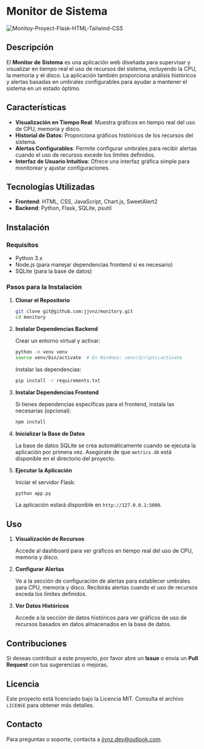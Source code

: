 # Monitor de Sistema

![Monitoy-Proyect-Flask-HTML-Tailwind-CSS](https://github.com/user-attachments/assets/118ea2a0-dd64-49a7-b480-f1de489b9376)

## Descripción

El **Monitor de Sistema** es una aplicación web diseñada para supervisar y visualizar en tiempo real el uso de recursos del sistema, incluyendo la CPU, la memoria y el disco. La aplicación también proporciona análisis históricos y alertas basadas en umbrales configurables para ayudar a mantener el sistema en un estado óptimo.

## Características

- **Visualización en Tiempo Real**: Muestra gráficos en tiempo real del uso de CPU, memoria y disco.
- **Historial de Datos**: Proporciona gráficos históricos de los recursos del sistema.
- **Alertas Configurables**: Permite configurar umbrales para recibir alertas cuando el uso de recursos excede los límites definidos.
- **Interfaz de Usuario Intuitiva**: Ofrece una interfaz gráfica simple para monitorear y ajustar configuraciones.

## Tecnologías Utilizadas

- **Frontend**: HTML, CSS, JavaScript, Chart.js, SweetAlert2
- **Backend**: Python, Flask, SQLite, psutil

## Instalación

### Requisitos

- Python 3.x
- Node.js (para manejar dependencias frontend si es necesario)
- SQLite (para la base de datos)

### Pasos para la Instalación

1. **Clonar el Repositorio**

    ```bash
    git clone git@github.com:jjvnz/monitory.git
    cd monitory
    ```

2. **Instalar Dependencias Backend**

    Crear un entorno virtual y activar:

    ```bash
    python -m venv venv
    source venv/bin/activate  # En Windows: venv\Scripts\activate
    ```

    Instalar las dependencias:

    ```bash
    pip install -r requirements.txt
    ```

3. **Instalar Dependencias Frontend**

    Si tienes dependencias específicas para el frontend, instala las necesarias (opcional):

    ```bash
    npm install
    ```

4. **Inicializar la Base de Datos**

    La base de datos SQLite se crea automáticamente cuando se ejecuta la aplicación por primera vez. Asegúrate de que `metrics.db` está disponible en el directorio del proyecto.

5. **Ejecutar la Aplicación**

    Iniciar el servidor Flask:

    ```bash
    python app.py
    ```

    La aplicación estará disponible en `http://127.0.0.1:5000`.

## Uso

1. **Visualización de Recursos**

    Accede al dashboard para ver gráficos en tiempo real del uso de CPU, memoria y disco.

2. **Configurar Alertas**

    Ve a la sección de configuración de alertas para establecer umbrales para CPU, memoria y disco. Recibirás alertas cuando el uso de recursos exceda los límites definidos.

3. **Ver Datos Históricos**

    Accede a la sección de datos históricos para ver gráficos de uso de recursos basados en datos almacenados en la base de datos.

## Contribuciones

Si deseas contribuir a este proyecto, por favor abre un **Issue** o envía un **Pull Request** con tus sugerencias o mejoras.

## Licencia

Este proyecto está licenciado bajo la Licencia MIT. Consulta el archivo `LICENSE` para obtener más detalles.

## Contacto

Para preguntas o soporte, contacta a [jjvnz.dev@outlook.com](mailto:jjvnz.dev@outlook.com).
